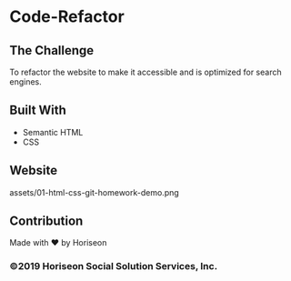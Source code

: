 # Code-Refactor 

## The Challenge
To refactor the website to make it accessible and is optimized for search engines.

## Built With
* Semantic HTML
* CSS

## Website
assets/01-html-css-git-homework-demo.png

## Contribution

Made with ❤️ by Horiseon

### ©️2019 Horiseon Social Solution Services, Inc.